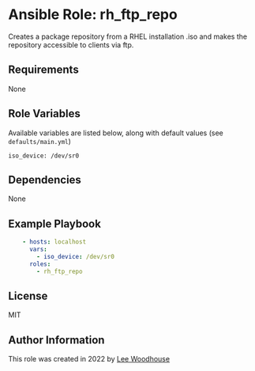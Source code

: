 # Ansible Role: rh_ftp_repo

Creates a package repository from a RHEL installation .iso and makes the repository accessible to clients via ftp.

## Requirements

None

## Role Variables

Available variables are listed below, along with default values (see ```defaults/main.yml```)
```shell
iso_device: /dev/sr0
```
## Dependencies

None

## Example Playbook
```yaml
    - hosts: localhost
      vars:
        - iso_device: /dev/sr0
      roles:
        - rh_ftp_repo
```

## License

MIT

## Author Information

This role was created in 2022 by [Lee Woodhouse](https://www.leewoodhouse.com/)
